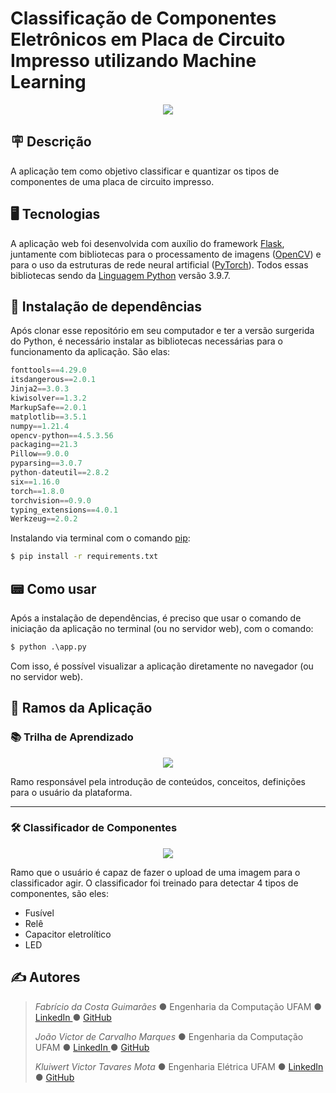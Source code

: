 # Classificação de Componentes Eletrônicos em Placa de Circuito Impresso utilizando Machine Learning

<p align="center">
  <img src="https://user-images.githubusercontent.com/65060013/153782146-1fd45186-119c-47f7-9f10-44bd09e5a0b0.gif">
</p>

## 🪧 Descrição


A aplicação tem como objetivo classificar e quantizar os tipos de componentes de uma placa de circuito impresso.

## 🖥️ Tecnologias


A aplicação web foi desenvolvida com auxílio do framework [Flask](https://flask.palletsprojects.com/en/2.0.x/), juntamente com bibliotecas para o processamento de imagens ([OpenCV](https://opencv.org/)) e para o uso da estruturas de rede neural artificial ([PyTorch](https://pytorch.org/)). Todos essas bibliotecas sendo da [Linguagem Python](https://www.python.org/) versão 3.9.7.

## 🧾 Instalação de dependências


Após clonar esse repositório em seu computador e ter a versão surgerida do Python, é necessário instalar as bibliotecas necessárias para o funcionamento da aplicação. São elas: 

```python
fonttools==4.29.0
itsdangerous==2.0.1
Jinja2==3.0.3
kiwisolver==1.3.2
MarkupSafe==2.0.1
matplotlib==3.5.1
numpy==1.21.4
opencv-python==4.5.3.56
packaging==21.3
Pillow==9.0.0
pyparsing==3.0.7
python-dateutil==2.8.2
six==1.16.0
torch==1.8.0
torchvision==0.9.0
typing_extensions==4.0.1
Werkzeug==2.0.2
```

Instalando via terminal com o comando [pip](https://pypi.org/project/pip/):

```bash
$ pip install -r requirements.txt
```


## 📟 Como usar


Após a instalação de dependências, é preciso que usar o comando de iniciação da aplicação no terminal (ou no servidor web), com o comando:

```python
$ python .\app.py
```

Com isso, é possível visualizar a aplicação diretamente no navegador (ou no servidor web).

## 🌳 Ramos da Aplicação

### 📚 Trilha de Aprendizado


<p align="center">
  <img src="https://user-images.githubusercontent.com/65060013/153949876-bc58cecd-b0a1-4eb5-9977-c5dfbdc431ba.gif">
</p>



Ramo responsável pela introdução de conteúdos, conceitos, definições para o usuário da plataforma.


<hr>

### 🛠️ Classificador de Componentes


<p align="center">
  <img src="https://user-images.githubusercontent.com/65060013/153951837-932adc0b-93b7-48a5-947b-2e7befb3290f.gif">
</p>


Ramo que o usuário é capaz de fazer o upload de uma imagem para o classificador agir. O classificador foi treinado para detectar 4 tipos de componentes, são eles:

- Fusível
- Relê
- Capacitor eletrolítico
- LED

## ✍️ Autores



> *Fabrício da Costa Guimarães* ● Engenharia da Computação UFAM ● 
<a href="https://www.linkedin.com/in/abriciof/" target="_blank"> LinkedIn </a> ● 
<a href="https://github.com/abriciof/" target="_blank"> GitHub </a>
> 
> *João Victor de Carvalho Marques* ● Engenharia da Computação UFAM ● 
<a href="https://www.linkedin.com/in/jo%C3%A3o-marques-171261134/" target="_blank"> LinkedIn </a> ● 
<a href="https://github.com/Battlesides" target="_blank"> GitHub </a>
> 
> *Kluiwert Victor Tavares Mota* ● Engenharia Elétrica UFAM ● 
<a href="https://www.linkedin.com/" target="_blank"> LinkedIn </a> ● 
<a href="https://github.com/kluiwert/" target="_blank"> GitHub </a>
>